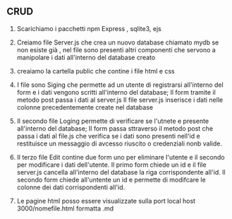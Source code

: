 ## CRUD


1. Scarichiamo i pacchetti npm Express , sqlite3, ejs 

2. Creiamo file Server.js che  crea un nuovo database chiamato mydb se non esiste già , nel file sono presenti altri componenti che servono a manipolare i dati all'interno del database creato 

3. creaiamo la cartella public che contine i file html e css

4. I file sono Siging che permette ad un utente di registrarsi all'interno del form e i dati vengono scritti all'interno del database; Il form tramite il metodo post passa i dati al server.js
Il file server.js inserisce i dati nelle colonne precedentemente create nel database 

5. Il secondo file Loging permette di verificare se l'utnete e presente all'interno del database; Il form passa sttraverso il metodo post che passa i dati al file.js che verifica se i dati sono presenti nell'id e restituisce un messaggio di avcesso riuscito o credenziali nonb valide.

6. Il terzo file Edit contine due form uno per eliminare l'utente e il secondo per modificare i dati dell'utente.
Il primo form chiede un id e il file server.js cancella all'interno del database la riga corrispondente all'id.
Il secondo form chiede all'untente un id e permette di modifcare le colonne dei dati corrispondenti all'id.

7. Le pagine html posso essere visualizzate sulla port local host 3000/nomefile.html 
   formatta .md